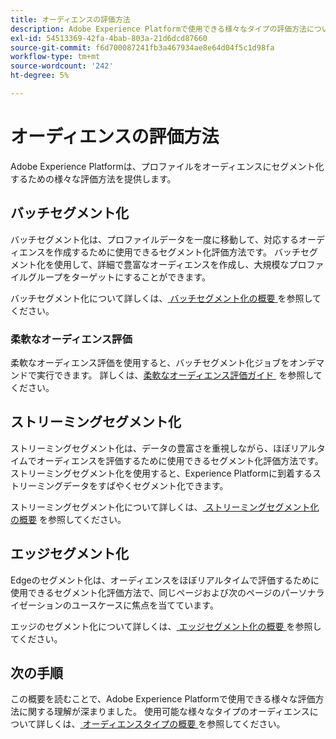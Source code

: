 ```yaml
---
title: オーディエンスの評価方法
description: Adobe Experience Platformで使用できる様々なタイプの評価方法について説明します。
exl-id: 54513369-42fa-4bab-803a-21d6dcd87660
source-git-commit: f6d700087241fb3a467934ae8e64d04f5c1d98fa
workflow-type: tm+mt
source-wordcount: '242'
ht-degree: 5%

---
```


# オーディエンスの評価方法

Adobe Experience Platformは、プロファイルをオーディエンスにセグメント化するための様々な評価方法を提供します。

## バッチセグメント化

バッチセグメント化は、プロファイルデータを一度に移動して、対応するオーディエンスを作成するために使用できるセグメント化評価方法です。 バッチセグメント化を使用して、詳細で豊富なオーディエンスを作成し、大規模なプロファイルグループをターゲットにすることができます。

バッチセグメント化について詳しくは、[&#x200B; バッチセグメント化の概要 &#x200B;](./batch-segmentation.md) を参照してください。

### 柔軟なオーディエンス評価

柔軟なオーディエンス評価を使用すると、バッチセグメント化ジョブをオンデマンドで実行できます。 詳しくは、[&#x200B; 柔軟なオーディエンス評価ガイド &#x200B;](./flexible-audience-evaluation.md) を参照してください。

## ストリーミングセグメント化

ストリーミングセグメント化は、データの豊富さを重視しながら、ほぼリアルタイムでオーディエンスを評価するために使用できるセグメント化評価方法です。 ストリーミングセグメント化を使用すると、Experience Platformに到着するストリーミングデータをすばやくセグメント化できます。

ストリーミングセグメント化について詳しくは、[&#x200B; ストリーミングセグメント化の概要 &#x200B;](./streaming-segmentation.md) を参照してください。

## エッジセグメント化

Edgeのセグメント化は、オーディエンスをほぼリアルタイムで評価するために使用できるセグメント化評価方法で、同じページおよび次のページのパーソナライゼーションのユースケースに焦点を当てています。

エッジのセグメント化について詳しくは、[&#x200B; エッジセグメント化の概要 &#x200B;](./edge-segmentation.md) を参照してください。

## 次の手順

この概要を読むことで、Adobe Experience Platformで使用できる様々な評価方法に関する理解が深まりました。 使用可能な様々なタイプのオーディエンスについて詳しくは、[&#x200B; オーディエンスタイプの概要 &#x200B;](../types/overview.md) を参照してください。
